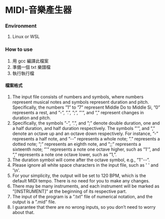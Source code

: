 # MIDI-音樂產生器

### Environment
1. Linux or WSL

### How to use
1. 用 gcc 編譯此檔案
2. 準備一個 txt 樂譜檔
3. 執行執行檔

#### 檔案格式
1. The input file consists of numbers and symbols, where numbers represent musical notes and symbols represent duration and pitch. Specifically, the numbers ”1” to ”7” represent Middle Do to Middle Si, ”0” represents a rest, and ”-”, ”.”, ”;”, ”'”, and ”,” represent changes in duration and pitch.
2. Specifically, the symbols ”-”, ”.”, and ”;” denote double duration, one and a half duration, and half duration respectively. The symbols ”'”, and ”,” denote an octave up and an octave down respectively. For instance, ”-” represents a half note, and ”--” represents a whole note; ”.” represents a dotted note; ”;” represents an eighth note, and ”;;” represents a sixteenth note; ”'” represents a note one octave higher, such as ”1'”, and ”,” represents a note one octave lower, such as ”1,”.
3. The duration symbol will come after the octave symbol, e.g., ”1''--”.
4. Please ignore all white space characters in the input file, such as ' ' and '\n'.
5. For your simplicity, the output will be set to 120 BPM, which is the default MIDI tempo. There is no need for you to make any changes.
6. There may be many instruments, and each instrument will be marked as ”[INSTRUMENT]” at the beginning of its respective part.
7. The input of the program is a ”.txt” file of numerical notation, and the output is a ”.mid” file.
8. I guarantee that there are no wrong inputs, so you don’t need to worry about that.
